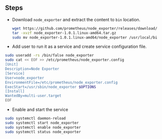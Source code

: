 ## Steps

- Download `node_exporter` and extract the content to `bin` location.
  
  ```sh
  wget https://github.com/prometheus/node_exporter/releases/download/v1.0.1/node_exporter-1.0.1.linux-amd64.tar.gz
  tar -xvzf node_exporter-1.0.1.linux-amd64.tar.gz
  sudo mv node_exporter-1.0.1.linux-amd64/node_exporter /usr/local/bin/
  
  ```
 
- Add user to run it as a service and create service configuration file.

```sh
sudo useradd -rs /bin/false node_exporter
sudo cat << EOF >> /etc/prometheus/node_exporter.config
[Unit]
Description=Node Exporter
[Service]
User=node_exporter
EnvironmentFile=/etc/prometheus/node_exporter.config
ExecStart=/usr/sbin/node_exporter $OPTIONS
[Install]
WantedBy=multi-user.target
EOF

```

- Enable and start the service

```sh
sudo systemctl daemon-reload
sudo systemctl start node_exporter
sudo systemctl enable node_exporter
sudo systemctl status node_exporter
```
